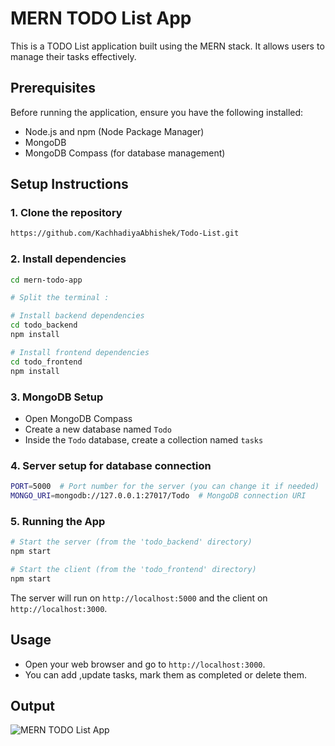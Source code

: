 # MERN TODO List App

This is a TODO List application built using the MERN stack. It allows users to manage their tasks effectively.

## Prerequisites

Before running the application, ensure you have the following installed:
- Node.js and npm (Node Package Manager)
- MongoDB
- MongoDB Compass (for database management)

## Setup Instructions

### 1. Clone the repository

```bash
https://github.com/KachhadiyaAbhishek/Todo-List.git
```

### 2. Install dependencies

```bash
cd mern-todo-app

# Split the terminal :

# Install backend dependencies
cd todo_backend
npm install

# Install frontend dependencies
cd todo_frontend
npm install
```

### 3. MongoDB Setup

- Open MongoDB Compass
- Create a new database named `Todo`
- Inside the `Todo` database, create a collection named `tasks`

### 4. Server setup for database connection

```bash
PORT=5000  # Port number for the server (you can change it if needed)
MONGO_URI=mongodb://127.0.0.1:27017/Todo  # MongoDB connection URI
```

### 5. Running the App

```bash
# Start the server (from the 'todo_backend' directory)
npm start

# Start the client (from the 'todo_frontend' directory)
npm start
```

The server will run on `http://localhost:5000` and the client on `http://localhost:3000`.

## Usage

- Open your web browser and go to `http://localhost:3000`.
- You can add ,update tasks, mark them as completed or delete them.

## Output
![MERN TODO List App](https://drive.google.com/uc?id=135HfGq09XYieu-1sG9pQeQ41Sx1ytZ1m)
